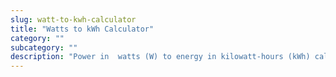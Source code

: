 ```yaml
---
slug: watt-to-kwh-calculator
title: "Watts to kWh Calculator"
category: ""
subcategory: ""
description: "Power in	watts (W) to energy in kilowatt-hours (kWh) calculator and calculation formula."
---
```


